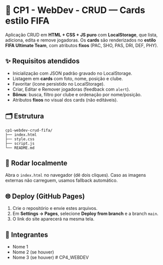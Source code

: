 # 📌 CP1 - WebDev - CRUD — Cards estilo FIFA

Aplicação CRUD em **HTML + CSS + JS puro** com **LocalStorage**, que lista, adiciona, edita e remove jogadoras.
Os **cards** são renderizados no **estilo FIFA Ultimate Team**, com atributos **fixos** (PAC, SHO, PAS, DRI, DEF, PHY).

## ✨ Requisitos atendidos
- Inicialização com JSON padrão gravado no LocalStorage.
- Listagem em **cards** com foto, nome, posição e clube.
- Favoritar (ícone persistido no LocalStorage).
- Criar, Editar e Remover jogadoras (feedback com `alert`).
- **Bônus**: busca, filtro por clube e ordenação por nome/posição.
- Atributos **fixos** no visual dos cards (não editáveis).

## 🗂 Estrutura
```
cp1-webdev-crud-fifa/
├── index.html
├── style.css
├── script.js
└── README.md
```

## 🚀 Rodar localmente
Abra o `index.html` no navegador (dê dois cliques). Caso as imagens externas não carreguem, usamos fallback automático.

## 🌐 Deploy (GitHub Pages)
1. Crie o repositório e envie estes arquivos.
2. Em **Settings → Pages**, selecione **Deploy from branch** e a branch `main`.
3. O link do site aparecerá na mesma tela.

## 👥 Integrantes
- Nome 1
- Nome 2 (se houver)
- Nome 3 (se houver)
#   C P 4 _ W E B D E V  
 